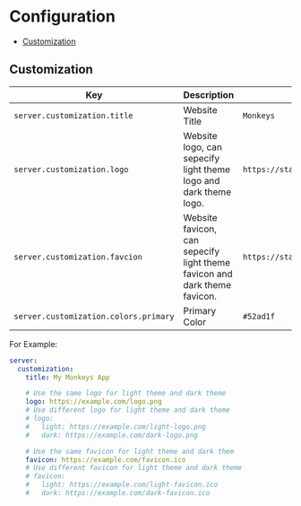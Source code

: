 # Configuration <!-- omit in toc -->

- [Customization](#customization)

## Customization

| Key                                   | Description                                                               | Default Value                                      |
| ------------------------------------- | ------------------------------------------------------------------------- | -------------------------------------------------- |
| `server.customization.title`          | Website Title                                                             | `Monkeys`                                          |
| `server.customization.logo`           | Website logo, can sepecify light theme logo and dark theme logo.          | `https://static.aside.fun/static/vines.svg`        |
| `server.customization.favcion`        | Website favicon, can sepecify light theme favicon and dark theme favicon. | `https://static.infmonkeys.com/upload/favicon.svg` |
| `server.customization.colors.primary` | Primary Color                                                             | `#52ad1f`                                          |


For Example:

```yaml
server:
  customization:
    title: My Monkeys App

    # Use the same logo for light theme and dark theme
    logo: https://example.com/logo.png
    # Use different logo for light theme and dark theme
    # logo:
    #   light: https://example.com/light-logo.png
    #   dark: https://example.com/dark-logo.png

    # Use the same favicon for light theme and dark them
    favicon: https://example.com/favicon.ico
    # Use different favicon for light theme and dark theme
    # favicon:
    #   light: https://example.com/light-favicon.ico
    #   dark: https://example.com/dark-favicon.ico
```
